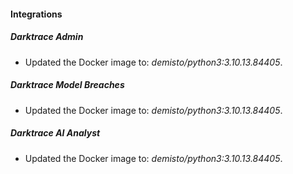 #### Integrations
##### Darktrace Admin
- Updated the Docker image to: *demisto/python3:3.10.13.84405*.
##### Darktrace Model Breaches
- Updated the Docker image to: *demisto/python3:3.10.13.84405*.
##### Darktrace AI Analyst
- Updated the Docker image to: *demisto/python3:3.10.13.84405*.
